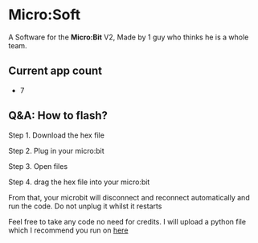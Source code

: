 # Micro:Soft
A Software for the __Micro:Bit__ V2,
Made by 1 guy who thinks he is a whole team.

## Current app count
- 7

## Q&A: How to flash?
Step 1. Download the hex file

Step 2. Plug in your micro:bit 

Step 3. Open files

Step 4. drag the hex file into your micro:bit

From that, your microbit will disconnect and reconnect automatically and run the code.
Do not unplug it whilst it restarts

Feel free to take any code no need for credits. I will upload a python file which I recommend you run on [here](makecode.microbit.org) 